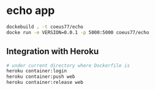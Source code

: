 # echo app

```bash
dockebuild . -t coeus77/echo
docke run -e VERSION=0.0.1 -p 5000:5000 coeus77/echo
```

## Integration with Heroku

```bash
# under current directory where Dockerfile is
heroku container:login
heroku container:push web
heroku container:release web
```
